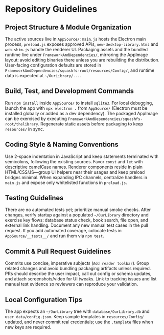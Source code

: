 # Repository Guidelines

## Project Structure & Module Organization
The active sources live in `AppSource/`: `main.js` hosts the Electron main process, `preload.js` exposes approved APIs, `new-desktop-library.html` and `web-shim.js` handle the renderer UI. Packaging assets and the bundled runtime live under `FrameworkAndDependencies/`, mirroring the AppImage layout; avoid editing binaries there unless you are rebuilding the distribution. User-facing configuration defaults are stored in `FrameworkAndDependencies/squashfs-root/resources/Config/`, and runtime data is expected at `~/OurLibrary/...`.

## Build, Test, and Development Commands
Run `npm install` inside `AppSource/` to install `sqlite3`. For local debugging, launch the app with `npx electron .` from `AppSource/` (Electron must be installed globally or added as a dev dependency). The packaged AppImage can be exercised by executing `FrameworkAndDependencies/squashfs-root/thelibrary`. Regenerate static assets before packaging to keep `resources/` in sync.

## Coding Style & Naming Conventions
Use 2-space indentation in JavaScript and keep statements terminated with semicolons, following the existing sources. Favor `const` and `let` with descriptive camelCase names. Renderer components reside in plain HTML/CSS/JS—group UI helpers near their usages and keep preload bridges minimal. When expanding IPC channels, centralize handlers in `main.js` and expose only whitelisted functions in `preload.js`.

## Testing Guidelines
There are no automated tests yet; prioritize manual smoke checks. After changes, verify startup against a populated `~/OurLibrary` directory and exercise key flows: database status check, book search, file open, and external link handling. Document any new manual test cases in the pull request. If you add automated coverage, colocate tests in `AppSource/__tests__/` and run them via `npm test`.

## Commit & Pull Request Guidelines
Commits use concise, imperative subjects (`Add reader toolbar`). Group related changes and avoid bundling packaging artifacts unless required. PRs should describe the user impact, call out config or schema updates, and attach screenshots/video for UI tweaks. Link to tracking issues and list manual test evidence so reviewers can reproduce your validation.

## Local Configuration Tips
The app expects an `~/OurLibrary` tree with `database/OurLibrary.db` and `user_data/config.json`. Keep sample templates in `resources/Config/` updated, and never commit real credentials; use the `.template` files when new keys are required.
